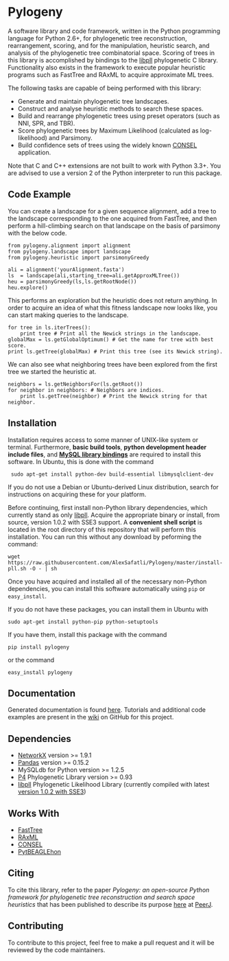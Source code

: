 Pylogeny
========

A software library and code framework, written in the Python programming language for Python 2.6+, for phylogenetic tree reconstruction, rearrangement, scoring, and for the manipulation, heuristic search, and analysis of the phylogenetic tree combinatorial space. Scoring of trees in this library is accomplished by bindings to the [libpll](http://libpll.org) phylogenetic C library. Functionality also exists in the framework to execute popular heuristic programs such as FastTree and RAxML to acquire approximate ML trees.

The following tasks are capable of being performed with this library:

  - Generate and maintain phylogenetic tree landscapes.
  - Construct and analyse heuristic methods to search these spaces.
  - Build and rearrange phylogenetic trees using preset operators (such as NNI, SPR, and TBR).
  - Score phylogenetic trees by Maximum Likelihood (calculated as log-likelihood) and Parsimony.
  - Build confidence sets of trees using the widely known [CONSEL](http://www.sigmath.es.osaka-u.ac.jp/shimo-lab/prog/consel/ "CONSEL") application.

Note that C and C++ extensions are not built to work with Python 3.3+. You are advised to use a version 2 of the Python interpreter to run this package.

Code Example
-------------

You can create a landscape for a given sequence alignment, add a tree to the landscape corresponding to the one acquired from FastTree, and then perform a hill-climbing search on that landscape on the basis of parsimony with the below code.

    from pylogeny.alignment import alignment
    from pylogeny.landscape import landscape
    from pylogeny.heuristic import parsimonyGreedy

    ali = alignment('yourAlignment.fasta')
    ls  = landscape(ali,starting_tree=ali.getApproxMLTree())
    heu = parsimonyGreedy(ls,ls.getRootNode())
    heu.explore()     

This performs an exploration but the heuristic does not return anything. In order to acquire an idea of what this fitness landscape now looks like, you can start making queries to the landscape.

    for tree in ls.iterTrees():
        print tree # Print all the Newick strings in the landscape.
    globalMax = ls.getGlobalOptimum() # Get the name for tree with best score.
    print ls.getTree(globalMax) # Print this tree (see its Newick string).

We can also see what neighboring trees have been explored from the first tree we started the heuristic at.

    neighbors = ls.getNeighborsFor(ls.getRoot())
    for neighbor in neighbors: # Neighbors are indices.
        print ls.getTree(neighbor) # Print the Newick string for that neighbor.

Installation
-------------

Installation requires access to some manner of UNIX-like system or terminal. Furthermore, **basic build tools**, **python development header include files**, and [**MySQL library bindings**](https://www.mysql.com/) are required to install this software. In Ubuntu, this is done with the command

     sudo apt-get install python-dev build-essential libmysqlclient-dev

If you do not use a Debian or Ubuntu-derived Linux distribution, search for instructions on acquiring these for your platform.

Before continuing, first install non-Python library dependencies, which currently stand as only [libpll](http://libpll.org). Acquire the appropriate binary or install, from source, version 1.0.2 with SSE3 support. A **convenient shell script** is located in the root directory of this repository that will perform this installation. You can run this without any download by peforming the command:

    wget https://raw.githubusercontent.com/AlexSafatli/Pylogeny/master/install-pll.sh -O - | sh


Once you have acquired and installed all of the necessary non-Python dependencies, you can install this software automatically using `pip` or `easy_install`.

If you do not have these packages, you can install them in Ubuntu with

    sudo apt-get install python-pip python-setuptools

If you have them, install this package with the command

    pip install pylogeny

or the command

    easy_install pylogeny

Documentation
-------------

Generated documentation is found [here](http://AlexSafatli.github.io/Pylogeny "Pylogeny API"). Tutorials and additional code examples are present in the [wiki](https://github.com/AlexSafatli/Pylogeny/wiki) on GitHub for this project.

Dependencies
-------------

 * [NetworkX](https://networkx.github.io/) version >= 1.9.1
 * [Pandas](http://pandas.pydata.org/) version >= 0.15.2
 * MySQLdb for Python version >= 1.2.5
 * [P4](https://code.google.com/p/p4-phylogenetics/) Phylogenetic Library version >= 0.93
 * [libpll](http://libpll.org) Phylogenetic Likelihood Library (currently compiled with latest [version 1.0.2 with SSE3](http://libpll.org/Downloads/libpll-1.0.2-sse3-64.tar.gz))

Works With
-------------

 * [FastTree](http://www.microbesonline.org/fasttree/)
 * [RAxML](http://sco.h-its.org/exelixis/software.html)
 * [CONSEL](http://www.sigmath.es.osaka-u.ac.jp/shimo-lab/prog/consel/)
 * [PytBEAGLEhon](https://github.com/mtholder/pytbeaglehon)

Citing
-------------

To cite this library, refer to the paper *Pylogeny: an open-source Python framework for phylogenetic tree reconstruction and search space heuristics* that has been published to describe its purpose [here](https://peerj.com/articles/cs-9/) at [PeerJ](https://peerj.com/).

Contributing
-------------

To contribute to this project, feel free to make a pull request and it will be reviewed by the code maintainers.
